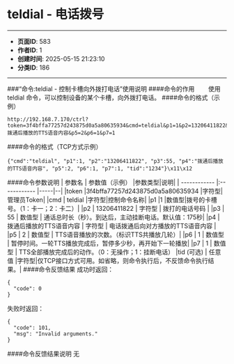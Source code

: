 # teldial - 电话拨号

---
- **页面ID**: 583
- **作者ID**: 1
- **创建时间**: 2025-05-15 21:23:10
- **分类ID**: 186
---

###“命令:teldial - 控制卡槽向外拨打电话”使用说明
####命令的作用
　　使用 teldial 命令，可以控制设备的某个卡槽，向外拨打电话。
####命令的格式（示例）
```
http://192.168.7.170/ctrl?token=3f4bffa77257d243875d0a5a80635934&cmd=teldial&p1=1&p2=13206411822&p3=55&p4=拨通后播放的TTS语音内容&p5=2&p6=1&p7=1
```
####命令的格式（TCP方式示例）
```
{"cmd":"teldial", "p1":1, "p2":"13206411822", "p3":55, "p4":"拨通后播放的TTS语音内容", "p5":2, "p6":1, "p7":1, "tid":"1234"}\x11\x12
```
####命令参数说明
 | 参数名  | 参数值（示例）  |参数类型|说明|
| ------------ |:------------ |-----|--|
|token |3f4bffa77257d243875d0a5a80635934 |字符型|管理员Token|
|cmd  | teldial |字符型|控制命令名称|
|p1 |1 |数值型|拨号的卡槽号。（1：卡一；2：卡二）|
|p2 | 13206411822 | 字符型 | 拨打的电话号码 |
|p3 | 55 | 数值型 | 通话总时长（秒）。到达后，主动挂断电话。默认值：175秒|
|p4 | 拨通后播放的TTS语音内容 | 字符型 | 电话拨通后向对方播放的TTS语音内容 |
|p5 | 2 | 数值型 | TTS语音播放的次数。（标识TTS共播放几轮）|
|p6 | 1 | 数值型 | 暂停时间。一轮TTS播放完成后，暂停多少秒，再开始下一轮播放|
|p7 | 1 | 数值型 | TTS全部播放完成后的动作。（0：无操作；1：挂断电话）
|tid (可选)  | 任意值 |字符型|仅TCP接口方式可用。如省略，则命令执行后，不反馈命令执行结果。|
####命令反馈结果
成功时返回：
```
{
  "code": 0
}
```

失败时返回：
```
{
  "code": 101,
  "msg": "Invalid arguments."
}
```

####命令反馈结果说明
无


